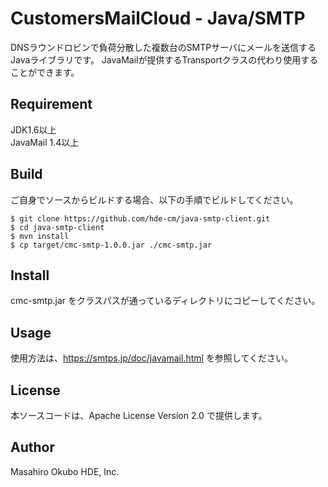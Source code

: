 # CustomersMailCloud - Java/SMTP
DNSラウンドロビンで負荷分散した複数台のSMTPサーバにメールを送信するJavaライブラリです。 
JavaMailが提供するTransportクラスの代わり使用することができます。

## Requirement
JDK1.6以上  
JavaMail 1.4以上  

## Build
ご自身でソースからビルドする場合、以下の手順でビルドしてください。  
```
$ git clone https://github.com/hde-cm/java-smtp-client.git
$ cd java-smtp-client
$ mvn install
$ cp target/cmc-smtp-1.0.0.jar ./cmc-smtp.jar
```

## Install
cmc-smtp.jar をクラスパスが通っているディレクトリにコピーしてください。  

## Usage
使用方法は、<https://smtps.jp/doc/javamail.html> を参照してください。

## License
本ソースコードは、Apache License Version 2.0 で提供します。

## Author
Masahiro Okubo HDE, Inc.
